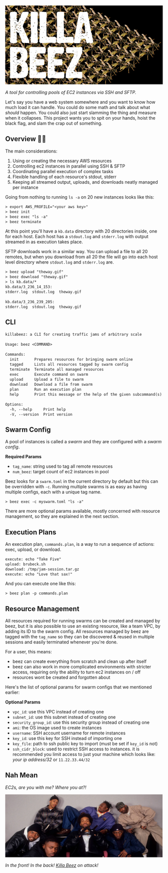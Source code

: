 ![the words "killa beez" are on top of a swarm of robotic bees](docs/killabeez.jpg)

_A tool for controlling pools of EC2 instances via SSH and SFTP._

Let's say you have a web system somewhere and you want to know how much load it can handle. You could do some math and talk about what _should_ happen. You could also just start slamming the thing and measure when it collapses. This project wants you to spit on your hands, hoist the black flag, and slam the crap out of something.


## Overview 🏴‍☠️

The main considerations:

1. Using or creating the necessary AWS resources
2. Controlling ec2 instances in parallel using SSH & SFTP
3. Coordinating parallel execution of complex tasks
4. Flexible handling of each resource's stdout, stderr
5. Keeping all streamed output, uploads, and downloads neatly managed per instance

Going from nothing to running `ls -a` on 20 new instances looks like this:

```
> export AWS_PROFILE="<your aws key>"
> beez init
> beez exec "ls -a"
> beez terminate
```

At this point you'll have a `kb.data` directory with 20 directories inside, one for each host. Each host has a `stdout.log` and `stderr.log` with output streamed in as execution takes place.

SFTP downloads work in a similar way. You can upload a file to all 20 remotes, but when you download from all 20 the file will go into each host level directory where `stdout.log` and `stderr.log` are.

```
> beez upload "theway.gif"
> beez download "theway.gif"
> ls kb.data/*
kb.data/3_236_14_153:
stderr.log  stdout.log  theway.gif

kb.data/3_236_239_205:
stderr.log  stdout.log  theway.gif
```


## CLI

```
killabeez: a CLI for creating traffic jams of arbitrary scale

Usage: beez <COMMAND>

Commands:
  init       Prepares resources for bringing swarm online
  tagged     Lists all resources tagged by swarm config
  terminate  Terminate all managed resources
  exec       Execute command on swarm
  upload     Upload a file to swarm
  download   Download a file from swarm
  plan       Run an execution plan
  help       Print this message or the help of the given subcommand(s)

Options:
  -h, --help     Print help
  -V, --version  Print version
```


## Swarm Config

A pool of instances is called a _swarm_ and they are configured with a _swarm config_.

**Required Params**

- `tag_name`: string used to tag all remote resources
- `num_beez`: target count of ec2 instances in pool

Beez looks for a `swarm.toml` in the current directory by default but this can be overridden with `-c`. Running multiple swarms is as easy as having multiple configs, each with a unique tag name.

```
> beez exec -c myswarm.toml "ls -a"
```

There are more optional params available, mostly concerned with resource management, so they are explained in the next section.


## Execution Plans

An execution plan, `commands.plan`, is a way to run a sequence of actions: exec, upload, or download.

```
execute: echo "Take Five"
upload: brubeck.sh
download: /tmp/jam-session.tar.gz
execute: echo "Love that sax!"
```

And you can execute one like this:

```
> beez plan -p commands.plan
```


## Resource Management

All resources required for running swarms can be created and managed by beez, but it is also possible to use an existing resource, like a team VPC, by adding its ID to the swarm config. All resources managed by beez are tagged with the `tag_name` so they can be discovered & reused in multiple sessions and easily terminated whenever you're done.

For a user, this means:

- beez can create everything from scratch and clean up after itself
- beez can also work in more complicated environments with stricter access, requiring only the ability to turn ec2 instances on / off
- resources wont be created and forgotten about

Here's the list of optional params for swarm configs that we mentioned earlier:

**Optional Params**
- `vpc_id`: use this VPC instead of creating one
- `subnet_id`: use this subnet instead of creating one
- `security_group_id`: use this security group instead of creating one
- `ami`: the OS image used to create instances
- `username`: SSH account username for remote instances
- `key_id`: use this key for SSH instead of importing one
- `key_file`: path to ssh public key to import (must be set if `key_id` is not)
- `ssh_cidr_block`: used to restrict SSH access to instances. it is recommended you limit access to just your machine which looks like: _your ip address/32_ or `11.22.33.44/32`


## Nah Mean

_EC2s, are you with me? Where you at?!_<br/>

![WU TANG](docs/wutang.jpg)

_In the front! In the back! [Killa Beez](https://youtu.be/pJk0p-98Xzc) on attack!_

